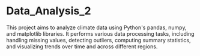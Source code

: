 # Data_Analysis_2
This project aims to analyze climate data using Python's pandas, numpy, and matplotlib libraries. It performs various data processing tasks, including handling missing values, detecting outliers, computing summary statistics, and visualizing trends over time and across different regions.
